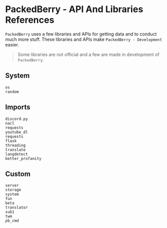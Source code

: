 # PackedBerry - API And Libraries References

`PackedBerry` uses a few libraries and APIs for getting data and to conduct much more stuff.
These libraries and APIs make `PackedBerry - Development` easier.

> Some libraries are not official and a few are made in development of `PackedBerry`.

## System
```
os
random
```

## Imports
```
discord.py
nacl
requests
youtube_dl
requests
flask
threading
translate
langdetect
better_profanity
```

## Custom
```
server
storage
system
fun
beta
translator
sub1
twm
pb_cmd
```
